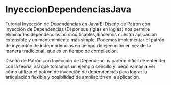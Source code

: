 # InyeccionDependenciasJava
Tutorial Inyección de Dependencias en Java
El Diseño de Patrón con Inyección de Dependencias (DI por sus siglas en inglés) 
nos permite eliminar las dependencias no modificables, hacemos nuestra aplicación 
extensible y un mantenimiento más simple. Podemos implementar el patrón de inyección 
de independencias en tiempo de ejecución en vez de la manera tradicional, que es en tiempo de compilación.

Diseño de Patrón con Inyección de Dependencias parece difícil de entender con la teoría, 
así que tomamos un ejemplo sencillo y luego vamos a ver cómo utilizar el patrón de inyección 
de dependencias para lograr la articulación flexible y posibilidad de ampliación en la aplicación.
